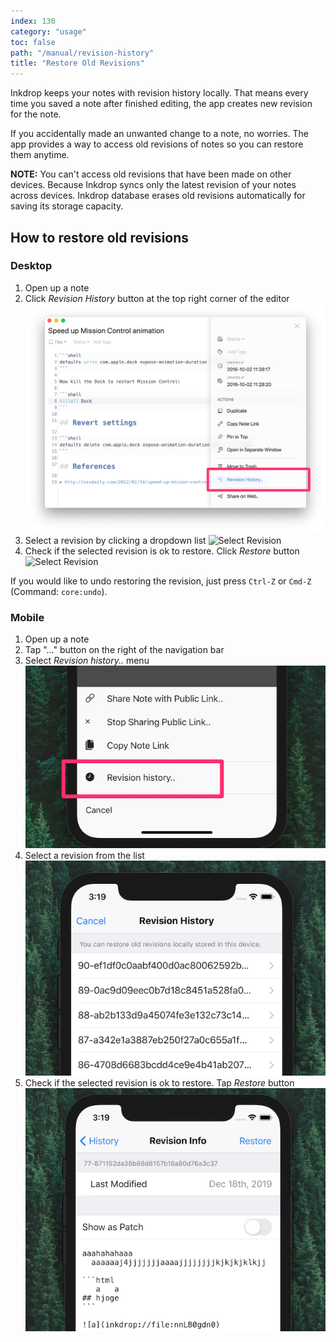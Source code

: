 ```yaml
---
index: 130
category: "usage"
toc: false
path: "/manual/revision-history"
title: "Restore Old Revisions"
---
```


Inkdrop keeps your notes with revision history locally.
That means every time you saved a note after finished editing, the app creates new revision for the note.

If you accidentally made an unwanted change to a note, no worries.
The app provides a way to access old revisions of notes so you can restore them anytime.

**NOTE:** You can't access old revisions that have been made on other devices. Because Inkdrop syncs only the latest revision of your notes across devices. Inkdrop database erases old revisions automatically for saving its storage capacity.

## How to restore old revisions

### Desktop

1. Open up a note
2. Click _Revision History_ button at the top right corner of the editor
   ![Revision History Button](./revision-history_button.png)
3. Select a revision by clicking a dropdown list
   ![Select Revision](./revision-history_select-revision.png)
4. Check if the selected revision is ok to restore. Click _Restore_ button
   ![Select Revision](./revision-history_restore-revision.png)

If you would like to undo restoring the revision, just press `Ctrl-Z` or `Cmd-Z` (Command: `core:undo`).

### Mobile

1. Open up a note
2. Tap "..." button on the right of the navigation bar
3. Select _Revision history.._ menu
   ![Revision history menu](./revision-history_mobile_menu.png)
4. Select a revision from the list
   ![Select revision](./revision-history_mobile_select_revision.png)
5. Check if the selected revision is ok to restore. Tap _Restore_ button
   ![Restore revision](./revision-history_mobile_restore_revision.png)
